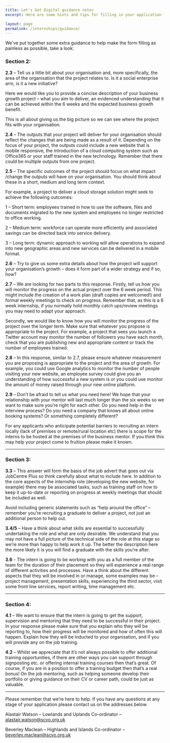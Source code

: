 ```yaml
---
title: Let's Get Digital guidance notes
excerpt: Here are some hints and tips for filling in your application form.

layout: page
permalink: /internships/guidance/
---
```

We've put together some extra guidance to help make the form filling as painless as possible, take a look:

### Section 2:

**2.3** – Tell us a little bit about your organisation and, more specifically, the area of the organisation that the project relates to. Is it a social enterprise arm, is it a new initiative?

Here we would like you to provide a concise description of your business growth project – what you aim to deliver, an evidenced understanding that it can be achieved within the 6 weeks and the expected business growth benefit.

This is all about giving us the big picture so we can see where the project fits with your organisation.

**2.4** – The outputs that your project will deliver for your organisation should reflect the changes that are being made as a result of it. Depending on the focus of your project, the outputs could include a new website that is mobile responsive, the introduction of a cloud computing system such as Office365 or your staff trained in the new technology. Remember that there could be multiple outputs from one project.

**2.5** – The specific outcomes of the project should focus on what impact /change the outputs will have on your organisation. You should think about these in a short, medium and long term context.

For example, a project to deliver a cloud storage solution might seek to achieve the following outcomes:

1 – Short term: employees trained in how to use the software, files and documents migrated to the new system and employees no longer restricted to office working.

2 – Medium term: workforce can operate more efficiently and associated savings can be directed back into service delivery.

3 – Long term: dynamic approach to working will allow operations to expand into new geographic areas and new services can be delivered in a mobile format.

**2.6** – Try to give us some extra details about how the project will support your organisation’s growth – does it form part of a wider strategy and if so, how?

**2.7** – We are looking for two parts to this response. Firstly, tell us how you will monitor the progress on the actual project over the 6 week period. This might include the creation of a work plan (draft copies are welcomed!) and formal weekly meetings to check on progress. Remember that, as this is a 6 week internship, if you normally hold monthly catch ups/review meetings you may need to adapt your approach.

Secondly, we would like to know how you will monitor the progress of the project over the longer term. Make sure that whatever you propose is appropriate to the project. For example, a project that sees you launch a Twitter account may monitor the number of followers you have each month, check that you are publishing new and appropriate content or track the number of employees trained.

**2.8** – In this response, similar to 2.7, please ensure whatever measurement you are proposing is appropriate to the project and the area of growth. For example, you could use Google analytics to monitor the number of people visiting your new website, an employee survey could give you an understanding of how successful a new system is or you could use monitor the amount of money raised through your new online platform.

**2.9** – Don’t be afraid to tell us what you need here! We hope that your relationship with your mentor will last much longer than the six weeks so we want to make sure you’re right for each other. Do you need help in the interview process? Do you need a company that knows all about online booking systems? Or something completely different?

For any applicants who anticipate potential barriers to recruiting an intern locally (lack of premises or remote/rural location etc) there is scope for the interns to be hosted at the premises of the business mentor. If you think this may help your project come to fruition please make it known.

---

### Section 3:

**3.3** – This answer will form the basis of the job advert that goes out via JobCentre Plus so think carefully about what to include here. In addition to the core aspects of the internship role (developing the new website, for example) there may be associated tasks, such as training staff on how to keep it up-to-date or reporting on progress at weekly meetings that should be included as well.

Avoid including generic statements such as “help around the office” – remember you’re recruiting a graduate to deliver a project, not just an additional person to help out.

**3.4/5** – Have a think about what skills are essential to successfully undertaking the role and what are only desirable. We understand that you may not have a full picture of the technical side of the role at this stage so we’re more than happy to help work it up. The better the description here the more likely it is you will find a graduate with the skills you’re after.

**3.6** - The intern is going to be working with you as a full member of the team for the duration of their placement so they will experience a real range of different activities and processes. Have a think about the different aspects that they will be involved in or manage, some examples may be – project management, presentation skills, experiencing the third sector, visit some front line services, report writing, time management etc.

---

### Section 4:

**4.1** – We want to ensure that the intern is going to get the support, supervision and mentoring that they need to be successful in their project. In your response please make sure that you explain who they will be reporting to, how their progress will be monitored and how of often this will happen. Explain how they will be inducted to your organisation, and if you will provide any on the job training.

**4.2** – Whilst we appreciate that it’s not always possible to offer additional training opportunities, if there are other ways you can support through signposting etc. or offering internal training courses then that’s great. Of course, if you are in a position to offer a training budget then that’s a real bonus! On the job mentoring, such as helping someone develop their portfolio or giving guidance on their CV or career path, could be just as valuable.

---

Please remember that we’re here to help. If you have any questions at any stage of your application please contact us on the addresses below.

Alastair Watson – Lowlands and Uplands Co-ordinator – [alastair.watson@scvo.org.uk](mailto:alastair.watson@scvo.org.uk) 

Beverley Maclean – Highlands and Islands Co-ordinator – [beverley.maclean@scvo.org.uk](mailto:beverley.maclean@scvo.org.uk)
